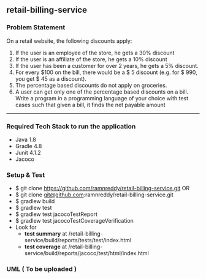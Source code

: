 retail-billing-service
------------------------------------
### Problem Statement
On a retail website, the following discounts apply:
1.	If the user is an employee of the store, he gets a 30% discount
2.	If the user is an affiliate of the store, he gets a 10% discount
3.	If the user has been a customer for over 2 years, he gets a 5% discount.
4.	For every $100 on the bill, there would be a $ 5 discount (e.g. for $ 990, you get $ 45 as a discount).
5.	The percentage based discounts do not apply on groceries.
6.	A user can get only one of the percentage based discounts on a bill.
Write a program in a programming language of your choice with test cases such that given a bill, it finds the net payable amount

------------------------------------

### Required Tech Stack to run the application
- Java 1.8
- Gradle 4.8
- Junit 4.1.2
- Jacoco

### Setup & Test
- $ git clone https://github.com/ramnreddy/retail-billing-service.git
OR
- $ git clone git@github.com:ramnreddy/retail-billing-service.git
- $ gradlew build
- $ gradlew test
- $ gradlew test jacocoTestReport
- $ gradlew test jacocoTestCoverageVerification
- Look for 
    * **test summary**  at /retail-billing-service/build/reports/tests/test/index.html
    * **test coverage** at /retail-billing-service/build/reports/jacoco/test/html/index.html

### UML ( To be uploaded )